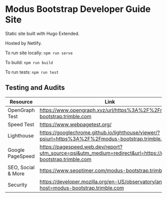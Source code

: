 # Modus Bootstrap Developer Guide Site

Static site built with Hugo Extended.

Hosted by Netlify.

To run site locally: `npm run serve`

To build: `npm run build`

To run tests: `npm run test`

## Testing and Audits

| Resource           | Link                                                                                                        |
| ------------------ | ----------------------------------------------------------------------------------------------------------- |
| OpenGraph Test     | https://www.opengraph.xyz/url/https%3A%2F%2Fmodus-bootstrap.trimble.com                                     |
| Speed Test         | https://www.webpagetest.org/                                                                                |
| Lighthouse         | https://googlechrome.github.io/lighthouse/viewer/?psiurl=https%3A%2F%2Fmodus-bootstrap.trimble.com          |
| Google PageSpeed   | https://pagespeed.web.dev/report?utm_source=psi&utm_medium=redirect&url=https://modus-bootstrap.trimble.com |
| SEO, Social & More | https://www.seoptimer.com/modus-bootstrap.trimble.com                                                       |
| Security           | https://developer.mozilla.org/en-US/observatory/analyze?host=modus-bootstrap.trimble.com                    |
